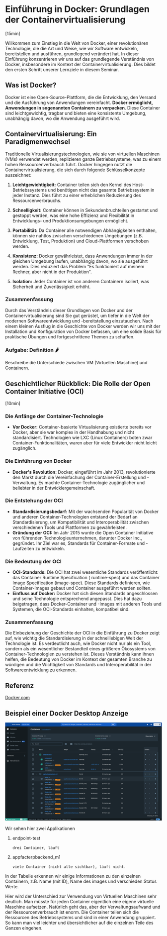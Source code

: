 # Einführung in Docker: Grundlagen der Containervirtualisierung

[15min]

Willkommen zum Einstieg in die Welt von Docker, einer revolutionären Technologie, die die Art und Weise, wie wir
Software entwickeln, bereitstellen und ausführen, grundlegend verändert hat. In dieser Einführung konzentrieren wir uns
auf das grundlegende Verständnis von Docker, insbesondere im Kontext der Containervirtualisierung. Dies bildet den
ersten Schritt unserer Lernziele in diesem Seminar.

## Was ist Docker?

Docker ist eine Open-Source-Plattform, die die Entwicklung, den Versand und die Ausführung von Anwendungen vereinfacht.
**Docker ermöglicht, Anwendungen in sogenannten Containern zu verpacken**. Diese Container sind leichtgewichtig, tragbar
und
bieten eine konsistente Umgebung, unabhängig davon, wo die Anwendung ausgeführt wird.

## Containervirtualisierung: Ein Paradigmenwechsel

Traditionelle Virtualisierungstechnologien, wie sie von virtuellen Maschinen (VMs) verwendet werden, replizieren ganze
Betriebssysteme, was zu einem hohen Ressourcenverbrauch führt. Docker hingegen nutzt die Containervirtualisierung, die
sich durch folgende Schlüsselkonzepte auszeichnet:

1. **Leichtgewichtigkeit:** Container teilen sich den Kernel des Host-Betriebssystems und benötigen nicht das gesamte
   Betriebssystem in jeder Instanz. Dies führt zu einer erheblichen Reduzierung des Ressourcenverbrauchs.

2. **Schnelligkeit:** Container können in Sekundenbruchteilen gestartet und gestoppt werden, was eine hohe Effizienz und
   Flexibilität in Entwicklungs- und Produktionsumgebungen ermöglicht.

3. **Portabilität:** Da Container alle notwendigen Abhängigkeiten enthalten, können sie nahtlos zwischen verschiedenen
   Umgebungen (z.B. Entwicklung, Test, Produktion) und Cloud-Plattformen verschoben werden.

4. **Konsistenz:** Docker gewährleistet, dass Anwendungen immer in der gleichen Umgebung laufen, unabhängig davon, wo
   sie ausgeführt werden. Dies reduziert das Problem "Es funktioniert auf meinem Rechner, aber nicht in der Produktion".

5. **Isolation:** Jeder Container ist von anderen Containern isoliert, was Sicherheit und Zuverlässigkeit erhöht.

### Zusammenfassung

Durch das Verständnis dieser Grundlagen von Docker und der Containervirtualisierung sind Sie gut gerüstet, um tiefer in
die Welt der modernen Softwareentwicklung und -bereitstellung einzutauchen. Nach einem kleinen Ausflug in die Geschichte
von Docker werden wir uns mit der Installation und Konfiguration von Docker befassen, um eine solide Basis für
praktische Übungen und fortgeschrittene Themen zu schaffen.

### **Aufgabe: Definition 🌶️**

Beschreibe die Unterschiede zwischen VM (Virtuellen Maschine) und Containern.

## Geschichtlicher Rückblick: Die Rolle der Open Container Initiative (OCI)

[10min]

### Die Anfänge der Container-Technologie

- **Vor Docker:** Container-basierte Virtualisierung existierte bereits vor Docker, aber sie war komplex in der
  Handhabung und nicht standardisiert. Technologien wie LXC (Linux Containers) boten zwar Container-Funktionalitäten,
  waren aber für viele Entwickler nicht leicht zugänglich.

### Die Einführung von Docker

- **Docker's Revolution:** Docker, eingeführt im Jahr 2013, revolutionierte den Markt durch die Vereinfachung der
  Container-Erstellung und -Verwaltung. Es machte Container-Technologie zugänglicher und beliebter in der
  Entwicklergemeinschaft.

### Die Entstehung der OCI

- **Standardisierungsbedarf:** Mit der wachsenden Popularität von Docker und anderen Container-Technologien entstand der
  Bedarf an Standardisierung, um Kompatibilität und Interoperabilität zwischen verschiedenen Tools und Plattformen zu
  gewährleisten.
- **Gründung der OCI:** Im Jahr 2015 wurde die Open Container Initiative von führenden Technologieunternehmen, darunter
  Docker Inc., gegründet. Ihr Ziel war es, Standards für Container-Formate und -Laufzeiten zu entwickeln.

### Die Bedeutung der OCI

- **OCI-Standards:** Die OCI hat zwei wesentliche Standards veröffentlicht: das Container Runtime Specification (
  runtime-spec) und das Container Image Specification (image-spec). Diese Standards definieren, wie Container-Images
  gebaut und Container ausgeführt werden sollten.
- **Einfluss auf Docker:** Docker hat sich diesen Standards angeschlossen und seine Technologie entsprechend angepasst.
  Dies hat dazu beigetragen, dass Docker-Container und -Images mit anderen Tools und Systemen, die OCI-Standards
  einhalten, kompatibel sind.

### Zusammenfassung

Die Einbeziehung der Geschichte der OCI in die Einführung zu Docker zeigt auf, wie wichtig die Standardisierung in der
schnelllebigen Welt der Technologie ist. Es verdeutlicht auch, wie Docker nicht nur als ein Tool, sondern als ein
wesentlicher Bestandteil eines größeren Ökosystems von Container-Technologien zu verstehen ist. Dieses Verständnis kann
ihnen helfen, die Bedeutung von Docker im Kontext der gesamten Branche zu würdigen und die Wichtigkeit von
Standards und Interoperabilität in der Softwareentwicklung zu erkennen.

## Referenz

[Docker.com](https://docs.docker.com/)

## Beispiel einer Docker Desktop Anzeige

![img_2.png](docker_desktop_containers.png)

Wir sehen hier zwei Applikationen

1. endpoint-test

       drei Container, läuft

2. appfacterpbackend_m1

       viele Container (nicht alle sichtbar), läuft nicht.

In der Tabelle erkennen wir einige Informationen zu den einzelnen Containern, z.B. Name (mit ID), Name des images und
verschieden Status Werte.

Hier wird der Unterschied zur Verwendung von Virtuellen Maschinen sehr deutlich. Man müsste für jeden Container
eigentlich eine eigene virtuelle Maschine aufsetzen. Natürlich geht das, aber der Verwaltungsaufwand und der
Ressourcenverbrauch ist enorm. Die Container teilen sich die Ressourcen des Betriebssystems und sind in einer Anwendung
gruppiert. So kann man viel leichter und übersichtlicher auf die einzelnen Teile des Ganzen eingehen.